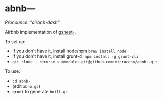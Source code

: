abnb—
=====
_Pronounce: "airbnb-dash"_

Airbnb implementation of [gsheet-](https://github.com/microcosm/gsheet-).

To set up:
- If you don't have it, install node/npm `brew install node`
- If you don't have it, install grunt-cli `npm install -g grunt-cli`
- `git clone --recurse-submodules git@github.com:microcosm/abnb-.git`

To use:
- `cd abnb-`
- (edit `abnb.gs`)
- `grunt` to generate `built.gs`
